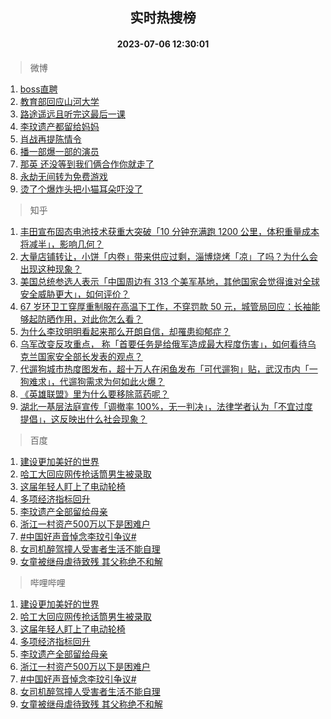 <div align="center"><h2>实时热搜榜</h2><h4>2023-07-06 12:30:01</h4></div>

> 微博  

1. [boss直聘](https://s.weibo.com/weibo?q=boss%E7%9B%B4%E8%81%98&t=31&band_rank=1&Refer=top)<br />
2. [教育部回应山河大学](https://s.weibo.com/weibo?q=%23%E6%95%99%E8%82%B2%E9%83%A8%E5%9B%9E%E5%BA%94%E5%B1%B1%E6%B2%B3%E5%A4%A7%E5%AD%A6%23&t=31&band_rank=2&Refer=top)<br />
3. [路途遥远且听完这最后一课](https://s.weibo.com/weibo?q=%23%E8%B7%AF%E9%80%94%E9%81%A5%E8%BF%9C%E4%B8%94%E5%90%AC%E5%AE%8C%E8%BF%99%E6%9C%80%E5%90%8E%E4%B8%80%E8%AF%BE%23&t=31&band_rank=3&Refer=top)<br />
4. [李玟遗产都留给妈妈](https://s.weibo.com/weibo?q=%23%E6%9D%8E%E7%8E%9F%E9%81%97%E4%BA%A7%E9%83%BD%E7%95%99%E7%BB%99%E5%A6%88%E5%A6%88%23&t=31&band_rank=4&Refer=top)<br />
5. [肖战再提陈情令](https://s.weibo.com/weibo?q=%23%E8%82%96%E6%88%98%E5%86%8D%E6%8F%90%E9%99%88%E6%83%85%E4%BB%A4%23&t=31&band_rank=5&Refer=top)<br />
6. [播一部爆一部的演员](https://s.weibo.com/weibo?q=%23%E6%92%AD%E4%B8%80%E9%83%A8%E7%88%86%E4%B8%80%E9%83%A8%E7%9A%84%E6%BC%94%E5%91%98%23&t=31&band_rank=6&Refer=top)<br />
7. [那英 还没等到我们俩合作你就走了](https://s.weibo.com/weibo?q=%E9%82%A3%E8%8B%B1%20%E8%BF%98%E6%B2%A1%E7%AD%89%E5%88%B0%E6%88%91%E4%BB%AC%E4%BF%A9%E5%90%88%E4%BD%9C%E4%BD%A0%E5%B0%B1%E8%B5%B0%E4%BA%86&t=31&band_rank=7&Refer=top)<br />
8. [永劫无间转为免费游戏](https://s.weibo.com/weibo?q=%23%E6%B0%B8%E5%8A%AB%E6%97%A0%E9%97%B4%E8%BD%AC%E4%B8%BA%E5%85%8D%E8%B4%B9%E6%B8%B8%E6%88%8F%23&t=31&band_rank=8&Refer=top)<br />
9. [烫了个爆炸头把小猫耳朵吓没了](https://s.weibo.com/weibo?q=%E7%83%AB%E4%BA%86%E4%B8%AA%E7%88%86%E7%82%B8%E5%A4%B4%E6%8A%8A%E5%B0%8F%E7%8C%AB%E8%80%B3%E6%9C%B5%E5%90%93%E6%B2%A1%E4%BA%86&t=31&band_rank=9&Refer=top)<br />

> 知乎  

1. [丰田宣布固态电池技术获重大突破「10 分钟充满跑 1200 公里，体积重量成本将减半」，影响几何？](https://www.zhihu.com/question/610463631)<br />
2. [大量店铺转让，小饼「内卷」带来供应过剩，淄博烧烤「凉」了吗？为什么会出现这种现象？](https://www.zhihu.com/question/610461393)<br />
3. [美国总统参选人表示「中国周边有 313 个美军基地，其他国家会觉得谁对全球安全威胁更大」，如何评价？](https://www.zhihu.com/question/610542360)<br />
4. [67 岁环卫工穿厚重制服在高温下工作，不穿罚款 50 元，城管局回应：长袖能够起防晒作用，对此你怎么看？](https://www.zhihu.com/question/610461726)<br />
5. [为什么李玟明明看起来那么开朗自信，却罹患抑郁症？](https://www.zhihu.com/question/610557808)<br />
6. [乌军改变反攻重点， 称「首要任务是给俄军造成最大程度伤害」，如何看待乌克兰国家安全部长发表的观点？](https://www.zhihu.com/question/610500601)<br />
7. [代遛狗城市热度图发布，超十万人在闲鱼发布「可代遛狗」贴，武汉市内「一狗难求」，代遛狗需求为何如此火爆？](https://www.zhihu.com/question/610497990)<br />
8. [《英雄联盟》里为什么要移除蓝药呢？](https://www.zhihu.com/question/520016742)<br />
9. [湖北一基层法庭宣传「调撤率 100%，无一判决」，法律学者认为「不宜过度提倡」，这反映出什么社会现象？](https://www.zhihu.com/question/610470335)<br />

> 百度  

1. [建设更加美好的世界](https://www.baidu.com/s?wd=%E5%BB%BA%E8%AE%BE%E6%9B%B4%E5%8A%A0%E7%BE%8E%E5%A5%BD%E7%9A%84%E4%B8%96%E7%95%8C&sa=fyb_news&rsv_dl=fyb_news)<br />
2. [哈工大回应网传抢话筒男生被录取](https://www.baidu.com/s?wd=%E5%93%88%E5%B7%A5%E5%A4%A7%E5%9B%9E%E5%BA%94%E7%BD%91%E4%BC%A0%E6%8A%A2%E8%AF%9D%E7%AD%92%E7%94%B7%E7%94%9F%E8%A2%AB%E5%BD%95%E5%8F%96&sa=fyb_news&rsv_dl=fyb_news)<br />
3. [这届年轻人盯上了电动轮椅](https://www.baidu.com/s?wd=%E8%BF%99%E5%B1%8A%E5%B9%B4%E8%BD%BB%E4%BA%BA%E7%9B%AF%E4%B8%8A%E4%BA%86%E7%94%B5%E5%8A%A8%E8%BD%AE%E6%A4%85&sa=fyb_news&rsv_dl=fyb_news)<br />
4. [多项经济指标回升](https://www.baidu.com/s?wd=%E5%A4%9A%E9%A1%B9%E7%BB%8F%E6%B5%8E%E6%8C%87%E6%A0%87%E5%9B%9E%E5%8D%87&sa=fyb_news&rsv_dl=fyb_news)<br />
5. [李玟遗产全部留给母亲](https://www.baidu.com/s?wd=%E6%9D%8E%E7%8E%9F%E9%81%97%E4%BA%A7%E5%85%A8%E9%83%A8%E7%95%99%E7%BB%99%E6%AF%8D%E4%BA%B2&sa=fyb_news&rsv_dl=fyb_news)<br />
6. [浙江一村资产500万以下是困难户](https://www.baidu.com/s?wd=%E6%B5%99%E6%B1%9F%E4%B8%80%E6%9D%91%E8%B5%84%E4%BA%A7500%E4%B8%87%E4%BB%A5%E4%B8%8B%E6%98%AF%E5%9B%B0%E9%9A%BE%E6%88%B7&sa=fyb_news&rsv_dl=fyb_news)<br />
7. [#中国好声音悼念李玟引争议#](https://www.baidu.com/s?wd=%23%E4%B8%AD%E5%9B%BD%E5%A5%BD%E5%A3%B0%E9%9F%B3%E6%82%BC%E5%BF%B5%E6%9D%8E%E7%8E%9F%E5%BC%95%E4%BA%89%E8%AE%AE%23&sa=fyb_news&rsv_dl=fyb_news)<br />
8. [女司机醉驾撞人受害者生活不能自理](https://www.baidu.com/s?wd=%E5%A5%B3%E5%8F%B8%E6%9C%BA%E9%86%89%E9%A9%BE%E6%92%9E%E4%BA%BA%E5%8F%97%E5%AE%B3%E8%80%85%E7%94%9F%E6%B4%BB%E4%B8%8D%E8%83%BD%E8%87%AA%E7%90%86&sa=fyb_news&rsv_dl=fyb_news)<br />
9. [女童被继母虐待致残 其父称绝不和解](https://www.baidu.com/s?wd=%E5%A5%B3%E7%AB%A5%E8%A2%AB%E7%BB%A7%E6%AF%8D%E8%99%90%E5%BE%85%E8%87%B4%E6%AE%8B+%E5%85%B6%E7%88%B6%E7%A7%B0%E7%BB%9D%E4%B8%8D%E5%92%8C%E8%A7%A3&sa=fyb_news&rsv_dl=fyb_news)<br />

> 哔哩哔哩  

1. [建设更加美好的世界](https://www.baidu.com/s?wd=%E5%BB%BA%E8%AE%BE%E6%9B%B4%E5%8A%A0%E7%BE%8E%E5%A5%BD%E7%9A%84%E4%B8%96%E7%95%8C&sa=fyb_news&rsv_dl=fyb_news)<br />
2. [哈工大回应网传抢话筒男生被录取](https://www.baidu.com/s?wd=%E5%93%88%E5%B7%A5%E5%A4%A7%E5%9B%9E%E5%BA%94%E7%BD%91%E4%BC%A0%E6%8A%A2%E8%AF%9D%E7%AD%92%E7%94%B7%E7%94%9F%E8%A2%AB%E5%BD%95%E5%8F%96&sa=fyb_news&rsv_dl=fyb_news)<br />
3. [这届年轻人盯上了电动轮椅](https://www.baidu.com/s?wd=%E8%BF%99%E5%B1%8A%E5%B9%B4%E8%BD%BB%E4%BA%BA%E7%9B%AF%E4%B8%8A%E4%BA%86%E7%94%B5%E5%8A%A8%E8%BD%AE%E6%A4%85&sa=fyb_news&rsv_dl=fyb_news)<br />
4. [多项经济指标回升](https://www.baidu.com/s?wd=%E5%A4%9A%E9%A1%B9%E7%BB%8F%E6%B5%8E%E6%8C%87%E6%A0%87%E5%9B%9E%E5%8D%87&sa=fyb_news&rsv_dl=fyb_news)<br />
5. [李玟遗产全部留给母亲](https://www.baidu.com/s?wd=%E6%9D%8E%E7%8E%9F%E9%81%97%E4%BA%A7%E5%85%A8%E9%83%A8%E7%95%99%E7%BB%99%E6%AF%8D%E4%BA%B2&sa=fyb_news&rsv_dl=fyb_news)<br />
6. [浙江一村资产500万以下是困难户](https://www.baidu.com/s?wd=%E6%B5%99%E6%B1%9F%E4%B8%80%E6%9D%91%E8%B5%84%E4%BA%A7500%E4%B8%87%E4%BB%A5%E4%B8%8B%E6%98%AF%E5%9B%B0%E9%9A%BE%E6%88%B7&sa=fyb_news&rsv_dl=fyb_news)<br />
7. [#中国好声音悼念李玟引争议#](https://www.baidu.com/s?wd=%23%E4%B8%AD%E5%9B%BD%E5%A5%BD%E5%A3%B0%E9%9F%B3%E6%82%BC%E5%BF%B5%E6%9D%8E%E7%8E%9F%E5%BC%95%E4%BA%89%E8%AE%AE%23&sa=fyb_news&rsv_dl=fyb_news)<br />
8. [女司机醉驾撞人受害者生活不能自理](https://www.baidu.com/s?wd=%E5%A5%B3%E5%8F%B8%E6%9C%BA%E9%86%89%E9%A9%BE%E6%92%9E%E4%BA%BA%E5%8F%97%E5%AE%B3%E8%80%85%E7%94%9F%E6%B4%BB%E4%B8%8D%E8%83%BD%E8%87%AA%E7%90%86&sa=fyb_news&rsv_dl=fyb_news)<br />
9. [女童被继母虐待致残 其父称绝不和解](https://www.baidu.com/s?wd=%E5%A5%B3%E7%AB%A5%E8%A2%AB%E7%BB%A7%E6%AF%8D%E8%99%90%E5%BE%85%E8%87%B4%E6%AE%8B+%E5%85%B6%E7%88%B6%E7%A7%B0%E7%BB%9D%E4%B8%8D%E5%92%8C%E8%A7%A3&sa=fyb_news&rsv_dl=fyb_news)<br />
